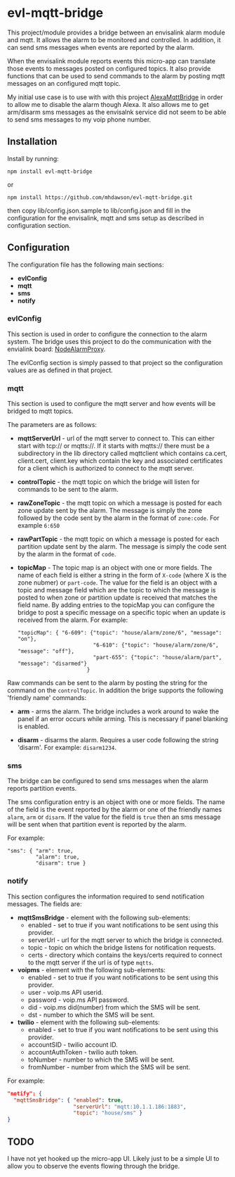 # evl-mqtt-bridge

This project/module provides a bridge between an
envisalink alarm module and mqtt.  It allows the
alarm to be monitored and controlled.  In addition, it can send
sms messages when events are reported by the alarm.

When the envisalink module reports events this micro-app
can translate those events to messages posted on configured
topics. It also provide functions that can be used to send
commands to the alarm by posting mqtt messages on an
configured mqtt topic.

My initial use case is to use with with this project
[AlexaMqttBridge](https://github.com/mhdawson/AlexaMqttBridge)
in order to allow me to disable the alarm though Alexa.  It also
allows me to get arm/disarm sms messages as the envisalnk service
did not seem to be able to send sms messages to my voip phone number.

## Installation

Install by running:

```
npm install evl-mqtt-bridge
```

or

```
npm install https://github.com/mhdawson/evl-mqtt-bridge.git
```

then copy lib/config.json.sample to lib/config.json and fill
in the configuration for the envisalink, mqtt and sms setup
as described in configuration section.

## Configuration

The configuration file has the following main sections:

* **evlConfig**
* **mqtt**
* **sms**
* **notify**

### evlConfig

This section is used in order to configure the connection
to the alarm system. The bridge uses this project to do the
communication with the envialink board:
[NodeAlarmProxy](https://github.com/entrocode/NodeAlarmProxy).

The evlConfig section is simply passed to that project so the
configuration values are as defined in that project.

### mqtt

This section is used to configure the mqtt server and how events
will be bridged to mqtt topics.

The parameters are as follows:

* **mqttServerUrl** - url of the mqtt server to connect to.  This can
  either start with tcp:// or mqtts://. If it starts with mqtts://
  there must be a subdirectory in the lib directory called mqttclient
  which contains ca.cert, client.cert, client.key which contain the
  key and associated certificates for a client which is authorized
  to connect to the mqtt server.
* **controlTopic** - the mqtt topic on which the bridge will listen for
  commands to be sent to the alarm.  
* **rawZoneTopic** - the mqtt topic on which a message is posted for
  each zone update sent by the alarm.  The message is simply the zone
  followed by the code sent by the alarm in the format of ```zone:code```.
  For example ```6:650```
* **rawPartTopic** - the mqtt topic on which a message is posted for
  each partition update sent by the alarm.  The message is simply the
  code sent by the alarm in the format of ```code```.
* **topicMap** - The topic map is an object with one or more fields. The
  name of each field is either a string in the form of ```X-code```
  (where X is the zone nubmer) or    ```part-code```.  The value for
  the field is an object with a topic and
  message field which are the topic to which the message is posted to when
  zone or partition update is received that matches the field name.
  By adding entries to the topicMap you can
  configure the bridge to post a specific message on a specific topic when an update is received from the alarm. For example:

  ```
  "topicMap": { "6-609": {"topic": "house/alarm/zone/6", "message": "on"},
                          "6-610": {"topic": "house/alarm/zone/6", "message": "off"},
                          "part-655": {"topic": "house/alarm/part", "message": "disarmed"}
                        }
  ```

Raw commands can be sent to the alarm by posting the string for the command on the ```controlTopic```.  In addition the brige supports the following 'friendly name' commands:

* **arm** - arms the alarm.  The bridge includes a work around to
  wake the panel if an error occurs while arming.  This is necessary if panel blanking is enabled.

* **disarm** - disarms the alarm.  Requires a user code following the
  string 'disarm'. For example: ```disarm1234```.

### sms

The bridge can be configured to send sms messages when the
alarm reports partition events.  

The sms configuration entry is an object with one or more fields.
The name of the field is the event reported by the alarm or one
of the friendly names ```alarm```, ```arm``` or ```disarm```. If
the value for the field is ```true``` then an sms message will
be sent when that partition event is reported by the alarm.

For example:

```
"sms": { "arm": true,
         "alarm": true,
         "disarm": true }
```

### notify

This section configures the information required to send
notification messages. The fields are:

* **mqttSmsBridge** - element with the following sub-elements:
  * enabled - set to true if you want notifications to
    be sent using this provider.
  * serverUrl - url for the mqtt server to which the
    bridge is connected.
  * topic - topic on which the bridge listens for
    notification requests.
  * certs - directory which contains the keys/certs
    required to connect to the mqtt server if the
    url is of type `mqtts`.
* **voipms** - element with the following sub-elements:
  * enabled - set to true if you want notifications to
    be sent using this provider.
  * user - voip.ms API userid.
  * password - voip.ms API password.
  * did - voip.ms did(number) from which the SMS will be sent.
  * dst - number to which the SMS will be sent.
* **twilio** - element with the following sub-elements:
  * enabled - set to true if you want notifications to
    be sent using this provider.
  * accountSID - twilio account ID.
  * accountAuthToken - twilio auth token.
  * toNumber - number to which the SMS will be sent.
  * fromNumber - number from which the SMS will be sent.

For example:

```json
"notify": {
  "mqttSmsBridge": { "enabled": true,
                     "serverUrl": "mqtt:10.1.1.186:1883",
                     "topic": "house/sms" }
}
```

## TODO

I have not yet hooked up the micro-app UI.  Likely just to be a simple UI
to allow you to observe the events flowing through the bridge.
